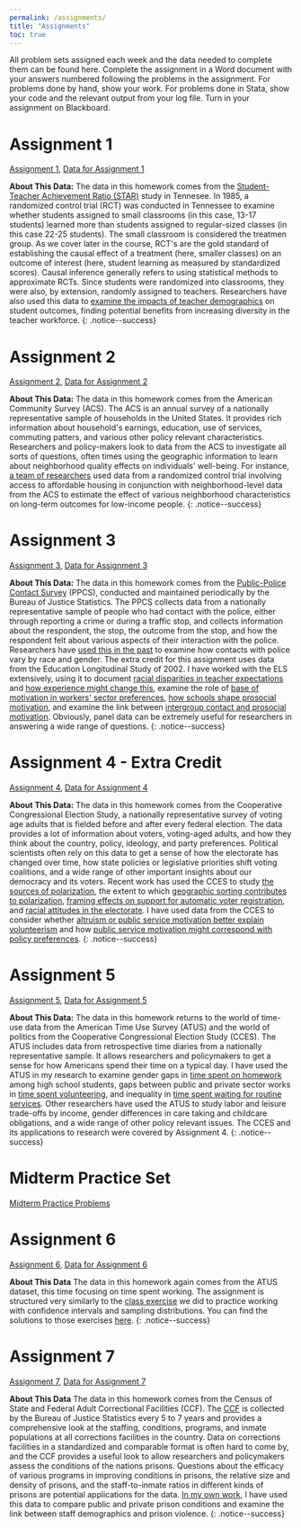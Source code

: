 ```yaml
---
permalink: /assignments/
title: "Assignments"
toc: true
---
```


All problem sets assigned each week and the data needed to complete them can be found here. Complete the assignment in a Word document with your answers numbered following the problems in the assignment. For problems done by hand, show your work. For problems done in Stata, show your code and the relevant output from your log file. Turn in your assignment on Blackboard.

# Assignment 1
[Assignment 1](https://stevebholt.github.io/rpad316/assets/documents/homework1_handout.pdf), [Data for Assignment 1](https://www.dropbox.com/sh/h4664kmmhwaqpn9/AACbrgK3YK7S-wmDqTtIE6TNa?dl=0)

**About This Data:** The data in this homework comes from the [Student-Teacher Achievement Ratio (STAR)](https://edsource.org/wp-content/uploads/old/STAR.pdf) study in Tennesee. In 1985, a randomized control trial (RCT) was conducted in Tennessee to examine whether students assigned to small classrooms (in this case, 13-17 students) learned more than students assigned to regular-sized classes (in this case 22-25 students). The small classroom is considered the treatmen group. As we cover later in the course, RCT's are the gold standard of establishing the causal effect of a treatment (here, smaller classes) on an outcome of interest (here, student learning as measured by standardized scores). Causal inference generally refers to using statistical methods to approximate RCTs. Since students were randomized into classrooms, they were also, by extension, randomly assigned to teachers. Researchers have also used this data to [examine the impacts of teacher demographics](https://stevebholt.github.io/rpad316/assets/documents/longrun.pdf) on student outcomes, finding potential benefits from increasing diversity in the teacher workforce.
{: .notice--success}

# Assignment 2
[Assignment 2](https://stevebholt.github.io/rpad316/assets/documents/homework2handout.pdf), [Data for Assignment 2](https://www.dropbox.com/sh/ton6bo6jt7w8d1y/AAApXhWd61KVyGhRhKeNRxx4a?dl=0)

**About This Data:** The data in this homework comes from the American Community Survey (ACS). The ACS is an annual survey of a nationally representative sample of households in the United States. It provides rich information about household's earnings, education, use of services, commuting patters, and various other policy relevant characteristics. Researchers and policy-makers look to data from the ACS to investigate all sorts of questions, often times using the geographic information to learn about neighborhood quality effects on individuals' well-being. For instance, [a team of researchers](https://www.nber.org/system/files/working_papers/w18772/w18772.pdf) used data from a randomized control trial involving access to affordable housing in conjunction with neighborhood-level data from the ACS to estimate the effect of various neighborhood characteristics on long-term outcomes for low-income people.
{: .notice--success}

# Assignment 3
[Assignment 3](https://stevebholt.github.io/rpad316/assets/documents/homework3handout.pdf), [Data for Assignment 3](https://www.dropbox.com/sh/0yjpw20fbpp26ii/AABKH2wW-2BpPBXLsIDguJkka?dl=0)

**About This Data:** The data in this homework comes from the [Public-Police Contact Survey](https://bjs.ojp.gov/data-collection/police-public-contact-survey-ppcs) (PPCS), conducted and maintained periodically by the Bureau of Justice Statistics. The PPCS collects data from a nationally representative sample of people who had contact with the police, either through reporting a crime or during a traffic stop, and collects information about the respondent, the stop, the outcome from the stop, and how the respondent felt about various aspects of their interaction with the police. Researchers have [used this in the past](https://www.journals.uchicago.edu/doi/full/10.1086/696355) to examine how contacts with police vary by race and gender. The extra credit for this assignment uses data from the Education Longitudinal Study of 2002. I have worked with the ELS extensively, using it to document [racial disparities in teacher expectations](https://stevebholt.github.io/files/GershensonHoltPapageorgeEER.pdf) and [how experience might change this](https://stevebholt.github.io/files/VinopalHolt2019ER.pdf), examine the role of [base of motivation in workers' sector preferences](https://stevebholt.github.io/files/Holt2018PAR.pdf), [how schools shape prosocial motivation](https://stevebholt.github.io/files/Holt2018IPMJ.pdf), and examine the link between [intergroup contact and prosocial motivation](https://journals.sagepub.com/doi/10.1177/0734371X20966652). Obviously, panel data can be extremely useful for researchers in answering a wide range of questions.
{: .notice--success}

# Assignment 4 - Extra Credit
[Assignment 4](https://stevebholt.github.io/rpad316/assets/documents/homework4handout.pdf), [Data for Assignment 4](https://www.dropbox.com/sh/r46xm6jfqcir75f/AAD8-87DKM7mmmd7QQ1VaN6Oa?dl=0)

**About This Data:** The data in this homework comes from the Cooperative Congressional Election Study, a nationally representative survey of voting age adults that is fielded before and after every federal election. The data provides a lot of information about voters, voting-aged adults, and how they think about the country, policy, ideology, and party preferences. Political scientists often rely on this data to get a sense of how the electorate has changed over time, how state policies or legislative priorities shift voting coalitions, and a wide range of other important insights about our democracy and its voters. Recent work has used the CCES to study [the sources of polarization](https://journals.sagepub.com/doi/pdf/10.1177/0002764212463352?casa_token=m1YJEQZkoSoAAAAA:oBXQSA74EjlbUVlwGUAUrTru_E3CKzPLyfXz0u1h_CiSusZz9v8XySp6-94tit6b9kG-SWbeL8bXYg), the extent to which [geographic sorting contributes to polarization](https://journals.sagepub.com/doi/pdf/10.1177/1532673X10396303?casa_token=6C0KdNsRm04AAAAA:x8N119jn3k2REeaR2UUqz-JCOoYb4poWnENSeXoNbHo7nsorYfmc7fMem3BC0Zl4RjEwo5EL5nyK1Q), [framing effects on support for automatic voter registration](https://journals.sagepub.com/doi/full/10.1177/1532673X20922525?casa_token=rHZVmf8rQsEAAAAA:7IwVIhyJBw_tw6bw3R8Cr360sWnzYN0gpJRlYzJKrTFmJgFxiCCEXW4F7TPQnDKBjtULAkjI8n_zpQ), and [racial attitudes in the electorate](https://www.cambridge.org/core/journals/ps-political-science-and-politics/article/fear-institutionalized-racism-and-empathy-the-underlying-dimensions-of-whites-racial-attitudes/F6205AFDA74F11AAAA518DA240AC7995). I have used data from the CCES to consider whether [altruism or public service motivation better explain volunteerism](https://stevebholt.github.io/files/PiatakHolt2019JPART.pdf) and how [public service motivation might correspond with policy preferences](https://www.cambridge.org/core/elements/abs/public-service-motivation-and-public-opinion/0BBE98D237FF784AD3BCA0E3C2032D9E). 
{: .notice--success}

# Assignment 5
[Assignment 5](https://stevebholt.github.io/rpad316/assets/documents/homework5handout.pdf), [Data for Assignment 5](https://www.dropbox.com/sh/rh7k0hggnui7c79/AABedp6YK6g_fRhNWxWjpMSma?dl=0)

**About This Data:** The data in this homework returns to the world of time-use data from the American Time Use Survey (ATUS) and the world of politics from the Cooperative Congressional Election Study (CCES). The ATUS includes data from retrospective time diaries from a nationally representative sample. It allows researchers and policymakers to get a sense for how Americans spend their time on a typical day. I have used the ATUS in my research to examine gender gaps in [time spent on homework](https://stevebholt.github.io/files/GershensonHoltER.pdf) among high school students, gaps between public and private sector works in [time spent volunteering](https://stevebholt.github.io/files/Holt2019JPART.pdf), and inequality in [time spent waiting for routine services](https://osf.io/preprints/socarxiv/jbk3x/). Other researchers have used the ATUS to study labor and leisure trade-offs by income, gender differences in care taking and childcare obligations, and a wide range of other policy relevant issues. The CCES and its applications to research were covered by Assignment 4.
{: .notice--success}

# Midterm Practice Set
[Midterm Practice Problems](https://stevebholt.github.io/rpad316/assets/documents/Midterm_Sample_questions.pdf)

# Assignment 6
[Assignment 6](https://stevebholt.github.io/rpad316/assets/documents/homework6handout.pdf), [Data for Assignment 6](https://www.dropbox.com/sh/njfp9hkyuxxd0ve/AACqfk12od3D1JJKt7pJN0sGa?dl=0)

**About This Data** The data in this homework again comes from the ATUS dataset, this time focusing on time spent working. The assignment is structured very similarly to the [class exercise](https://stevebholt.github.io/rpad316/assets/documents/Class_exercise.docx) we did to practice working with confidence intervals and sampling distributions. You can find the solutions to those exercises [here](https://stevebholt.github.io/rpad316/assets/documents/Class_exercise_solutions.pdf).
{: .notice--success}

# Assignment 7
[Assignment 7](https://stevebholt.github.io/rpad316/assets/documents/homework7handout.pdf), [Data for Assignment 7](https://www.dropbox.com/sh/h60ek58i4edlald/AAB9SRzjlh_cWqo3J2ZVYA3Ua?dl=0)

**About This Data** The data in this homework comes from the Census of State and Federal Adult Correctional Facilities (CCF). The [CCF](https://bjs.ojp.gov/data-collection/census-state-and-federal-adult-correctional-facilities-ccf-formerly-csfacf) is collected by the Bureau of Justice Statistics every 5 to 7 years and provides a comprehensive look at the staffing, conditions, programs, and inmate populations at all corrections facilities in the country. Data on corrections facilities in a standardized and comparable format is often hard to come by, and the CCF provides a useful look to allow researchers and policymakers assess the conditions of the nations prisons. Questions about the efficacy of various programs in improving conditions in prisons, the relative size and density of prisons, and the staff-to-inmate ratios in different kinds of prisons are potential applications for the data. [In my own work](https://stevebholt.github.io/files/JohnstonHolt2019PSJ.pdf), I have used this data to compare public and private prison conditions and examine the link between staff demographics and prison violence. 
{: .notice--success}